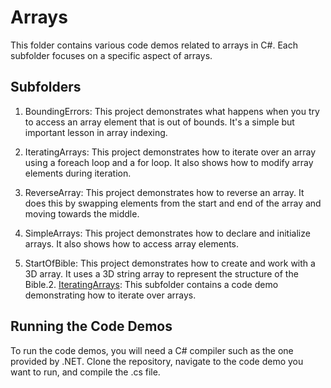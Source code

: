 # Arrays

This folder contains various code demos related to arrays in C#. Each subfolder focuses on a specific aspect of arrays.

## Subfolders

1. BoundingErrors: This project demonstrates what happens when you try to access an array element that is out of bounds. It's a simple but important lesson in array indexing.

2. IteratingArrays: This project demonstrates how to iterate over an array using a foreach loop and a for loop. It also shows how to modify array elements during iteration.

3. ReverseArray: This project demonstrates how to reverse an array. It does this by swapping elements from the start and end of the array and moving towards the middle.

4. SimpleArrays: This project demonstrates how to declare and initialize arrays. It also shows how to access array elements.

5. StartOfBible: This project demonstrates how to create and work with a 3D array. It uses a 3D string array to represent the structure of the Bible.2. [IteratingArrays](https://github.com/aamindehkordi/CUI-Fundamental-Programming/tree/main/Code%20Demos/Arrays/IteratingArrays): This subfolder contains a code demo demonstrating how to iterate over arrays.

## Running the Code Demos

To run the code demos, you will need a C# compiler such as the one provided by .NET. Clone the repository, navigate to the code demo you want to run, and compile the .cs file.
